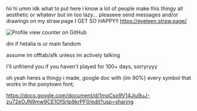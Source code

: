 hii hi umm idk what to put here 
i know a lot of people make this thingy all aesthetic or whatevr but im too lazy...
pleaseee send messages and/or drawings on my straw.page I GET SO HAPPY!!
https://eveleen.straw.page/

![Profile view counter on GitHub](https://komarev.com/ghpvc/?username=eveleen-evee&color=yellow&style=for-the-badge)

dni if hetalia is ur main fandom

assume im offtab/afk unless im actively talking

I'll unfriend you if you haven't played for 100+ days, sorryryyy


oh yeah heres a thingy i made, google doc with {im 90%} every symbol that works in the ponytown font; 

https://docs.google.com/document/d/1mqCso9V14Jiu9uJ-zu72eOJN9mw9CE1OfSrlp9krPF0/edit?usp=sharing

